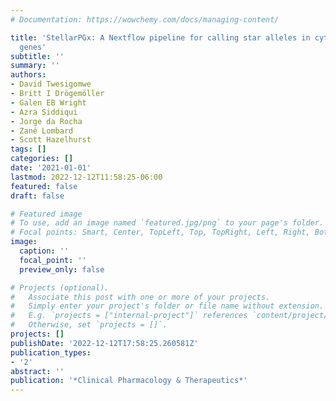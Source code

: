 ```yaml
---
# Documentation: https://wowchemy.com/docs/managing-content/

title: 'StellarPGx: A Nextflow pipeline for calling star alleles in cytochrome P450
  genes'
subtitle: ''
summary: ''
authors:
- David Twesigomwe
- Britt I Drögemöller
- Galen EB Wright
- Azra Siddiqui
- Jorge da Rocha
- Zané Lombard
- Scott Hazelhurst
tags: []
categories: []
date: '2021-01-01'
lastmod: 2022-12-12T11:58:25-06:00
featured: false
draft: false

# Featured image
# To use, add an image named `featured.jpg/png` to your page's folder.
# Focal points: Smart, Center, TopLeft, Top, TopRight, Left, Right, BottomLeft, Bottom, BottomRight.
image:
  caption: ''
  focal_point: ''
  preview_only: false

# Projects (optional).
#   Associate this post with one or more of your projects.
#   Simply enter your project's folder or file name without extension.
#   E.g. `projects = ["internal-project"]` references `content/project/deep-learning/index.md`.
#   Otherwise, set `projects = []`.
projects: []
publishDate: '2022-12-12T17:58:25.260581Z'
publication_types:
- '2'
abstract: ''
publication: '*Clinical Pharmacology & Therapeutics*'
---
```

